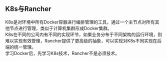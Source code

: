 ## K8s与Rancher
K8s是对环境中所有Docker容器进行编排管理的工具，通过一个主节点对所有其他节点进行管理，类似于计算机集群形成Docker集群。  
K8s在不同的公司内有不同的实现环节，如果业务分布于不同架构的运行环境，则难以实现有效管理，Rancher提供了更高级的抽象，可以实现对K8s不同实现在后端的统一管理。  
学习Docker后，先学习K8s技术，Rancher不是必须技术。  

